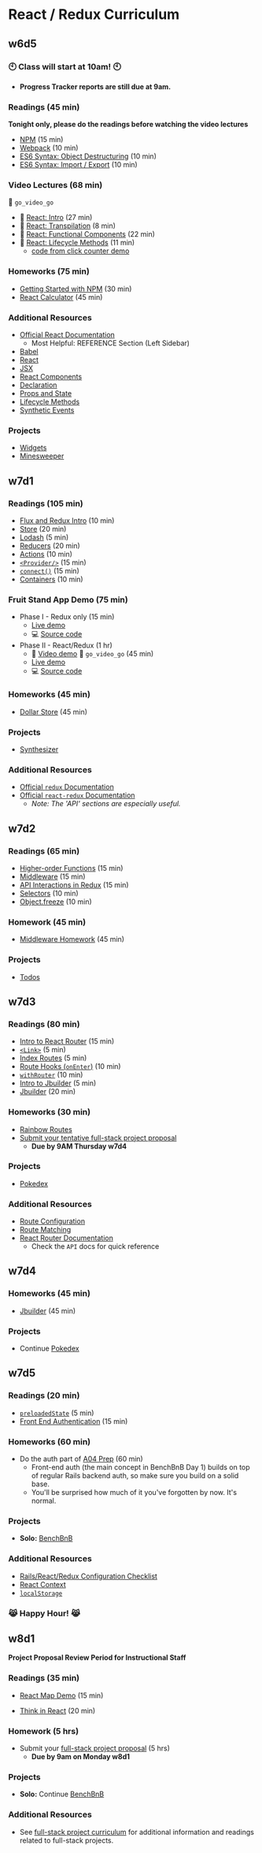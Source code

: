 # React / Redux Curriculum

## w6d5

### :clock10: Class will start at 10am! :clock10:
- **Progress Tracker reports are still due at 9am.**

### Readings (45 min)
**Tonight only, please do the readings before watching the video lectures**
- [NPM][npm_configuration] (15 min)
- [Webpack][webpack_configuration] (10 min)
- [ES6 Syntax: Object Destructuring][object_destructuring] (10 min)
- [ES6 Syntax: Import / Export][import_export] (10 min)

### Video Lectures (68 min)
:closed_lock_with_key: `go_video_go`
* :movie_camera: [React: Intro][react-intro] (27 min)
* :movie_camera: [React: Transpilation][react-transpilation] (8 min)
* :movie_camera: [React: Functional Components][react-func-comps] (22 min)
* :movie_camera: [React: Lifecycle Methods][react-lifecycle] (11 min)
	* [code from click counter demo][click-demo]

### Homeworks (75 min)
- [Getting Started with NPM][getting_started] (30 min)
- [React Calculator][react_calculator] (45 min)

[getting_started]: homeworks/getting_started
[react_calculator]: homeworks/questions/calculator.md

### Additional Resources
- [Official React Documentation][react_docs]
	- Most Helpful: REFERENCE Section (Left Sidebar)
- [Babel][babel_configuration]
- [React][intro_to_react]
- [JSX][intro_to_jsx]
- [React Components][intro_to_react_components]
-	[Declaration][component_declaration]
- [Props and State][props_and_state]
- [Lifecycle Methods][component_lifecycle]
- [Synthetic Events][synthetic_events]

### Projects
- [Widgets][widgets]
- [Minesweeper][minesweeper]

[widgets]: projects/widgets
[minesweeper]: projects/react_minesweeper

[click-demo]: demos/click-counter

[npm_configuration]: readings/npm_configuration.md
[webpack_configuration]: readings/webpack_configuration.md
[babel_configuration]: readings/babel_configuration.md
[import_export]: readings/import_export.md
[object_destructuring]: readings/object_destructuring.md
[intro_to_react]: readings/intro_to_react.md
[intro_to_jsx]: readings/intro_to_jsx.md
[intro_to_react_components]: readings/intro_to_react_components.md
[props_and_state]: readings/props_and_state.md
[component_declaration]: readings/component_declaration.md
[component_lifecycle]: readings/component_lifecycle.md
[synthetic_events]: readings/synthetic_events.md

[react-intro]: https://vimeo.com/188074204
[react-transpilation]: https://vimeo.com/188087366
[react-func-comps]: https://vimeo.com/188090786
[react-lifecycle]: https://vimeo.com/188093789

[react_docs]: https://facebook.github.io/react/docs/getting-started.html

## w7d1

### Readings (105 min)
- [Flux and Redux Intro][flux_redux] (10 min)
- [Store][store] (20 min)
- [Lodash][lodash] (5 min)
- [Reducers][reducers] (20 min)
- [Actions][actions] (10 min)
- [`<Provider/>`][provider] (15 min)
- [`connect()`][connect] (15 min)
- [Containers][containers] (10 min)

[store]: readings/store.md
[lodash]: readings/lodash.md
[reducers]: readings/reducers.md
[actions]: readings/actions.md
[flux_redux]: readings/flux_redux.md
[provider]: readings/provider.md
[connect]: readings/connect.md
[containers]: readings/containers.md

### Fruit Stand App Demo (75 min)
+ Phase I - Redux only (15 min)
  + [Live demo][fruit-stand-01-live]
  + :computer: [Source code][fruit-stand-01-source]
+ Phase II - React/Redux (1 hr)
  + :movie_camera: [Video demo][fruit-stand-02-video] :closed_lock_with_key: `go_video_go` (45 min)
  + [Live demo][fruit-stand-02-live]
  + :computer: [Source code][fruit-stand-02-source]

[fruit-stand-01-live]: http://appacademy.github.io/curriculum/react/fruit_stand_01/index.html
[fruit-stand-01-source]: ./demos/fruit_stand_demos/fruit_stand_01
[fruit-stand-02-video]: https://vimeo.com/184374712
[fruit-stand-02-live]: http://appacademy.github.io/curriculum/react/fruit_stand_02/index.html
[fruit-stand-02-source]: ./demos/fruit_stand_demos/fruit_stand_02

### Homeworks (45 min)
- [Dollar Store][dollar_store_hw] (45 min)

[dollar_store_hw]: homeworks/questions/dollar_store

### Projects
- [Synthesizer][synthesizer]

[synthesizer]: projects/synthesizer

### Additional Resources
- [Official `redux` Documentation][redux_docs]
- [Official `react-redux` Documentation][react_redux_docs]
  -	*Note: The 'API' sections are especially useful.*

[redux_docs]: http://redux.js.org/index.html
[react_redux_docs]: https://github.com/reactjs/react-redux/blob/master/docs/

## w7d2

### Readings (65 min)
- [Higher-order Functions][higher_order_functions] (15 min)
- [Middleware][middleware] (15 min)
- [API Interactions in Redux][redux_api_interactions] (15 min)
- [Selectors][selectors] (10 min)
- [Object.freeze][obj-freeze] (10 min)

[higher_order_functions]: readings/higher_order_functions.md
[middleware]: readings/middleware.md
[redux_api_interactions]: readings/redux_api_interactions.md
[selectors]: readings/selectors.md
[obj-freeze]: readings/object_freeze.md

### Homework (45 min)
- [Middleware Homework][middleware_homework] (45 min)

[middleware_homework]: homeworks/questions/middleware.md

### Projects
- [Todos][todos]

[todos]: projects/todos

## w7d3

### Readings (80 min)
- [Intro to React Router][react_router_intro]  (15 min)
- [`<Link>`][link] (5 min)
- [Index Routes][index_routes] (5 min)
- [Route Hooks (`onEnter`)][on_enter] (10 min)
- [`withRouter`][with_router] (10 min)
- [Intro to Jbuilder][jbuilder-intro] (5 min)
- [Jbuilder][jbuilder_docs] (20 min)

[react_router_intro]: readings/intro_to_react_router.md
[link]: readings/link.md
[index_routes]: https://github.com/reactjs/react-router/blob/master/docs/guides/IndexRoutes.md
[on_enter]: readings/on_enter.md
[with_router]: https://github.com/reactjs/react-router/blob/master/docs/API.md#withroutercomponent-options
[jbuilder-intro]: readings/intro_to_jbuilder.md
[jbuilder_docs]: https://github.com/rails/jbuilder

### Homeworks (30 min)
- [Rainbow Routes][rainbow_routes]
- [Submit your tentative full-stack project proposal][tentative-proposal]
  -	**Due by 9AM Thursday w7d4**

[rainbow_routes]: homeworks/questions/rainbow_routes.md
[tentative-proposal]: ../full-stack-project/readings/tentative-project-proposal.md

### Projects
- [Pokedex][pokedex]

[pokedex]: projects/pokedex

### Additional Resources
- [Route Configuration](https://github.com/ReactTraining/react-router/blob/master/docs/guides/RouteConfiguration.md)
- [Route Matching](https://github.com/ReactTraining/react-router/blob/master/docs/guides/RouteMatching.md)
- [React Router Documentation][react_router_docs]
  - Check the `API` docs for quick reference

[react_router_docs]: https://github.com/reactjs/react-router/blob/master/docs/

## w7d4

### Homeworks (45 min)
* [Jbuilder][jbuilder_homework] (45 min)

[jbuilder_homework]: homeworks/questions/jbuilder.md

### Projects
* Continue [Pokedex][pokedex]

## w7d5

### Readings (20 min)
- [`preloadedState`][preloaded_state] (5 min)
- [Front End Authentication][user_authentication] (15 min)

[preloaded_state]: readings/preloaded_state.md
[user_authentication]: readings/front_end_auth.md

### Homeworks (60 min)
* Do the auth part of [A04 Prep][a04_prep] (60 min)
  * Front-end auth (the main concept in BenchBnB Day 1) builds on top of regular Rails backend auth, so make sure you build on a solid base.
  * You'll be surprised how much of it you've forgotten by now. It's normal.

[a04_prep]: https://github.com/appacademy/assessment-prep#assessment-4

### Projects
- **Solo:** [BenchBnB][bench_bnb]

[bench_bnb]: projects/bench_bnb

### Additional Resources
- [Rails/React/Redux Configuration Checklist][checklist]
- [React Context][context]
- [`localStorage`][local_storage]

[checklist]: readings/checklist.md
[context]: https://facebook.github.io/react/docs/context.html
[local_storage]: https://developer.mozilla.org/en-US/docs/Web/API/Window/localStorage

### :joy_cat: **Happy Hour!** :joy_cat:

## w8d1

**Project Proposal Review Period for Instructional Staff**

### Readings (35 min)
-	[React Map Demo][react_map_demo] (15 min)
* [Think in React][think_in_react] (20 min)

[react_map_demo]: demos/react_map_demo
[think_in_react]: https://facebook.github.io/react/docs/thinking-in-react.html

### Homework (5 hrs)
* Submit your [full-stack project proposal][full_stack_project_proposal] (5 hrs)
  * **Due by 9am on Monday w8d1**

[full_stack_project_proposal]: ../full-stack-project/readings/full-stack-project-proposal.md

### Projects
* **Solo:** Continue [BenchBnB][bench_bnb]

### Additional Resources
* See [full-stack project curriculum][full_stack_project_curriculum] for additional information and readings related to full-stack projects.

[full_stack_project_curriculum]: ../full-stack-project
